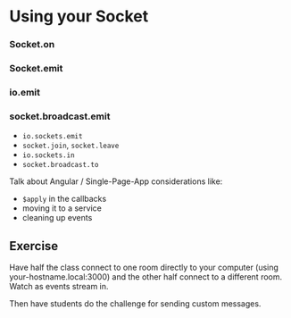 # Using your Socket 

### Socket.on
### Socket.emit
### io.emit
### socket.broadcast.emit


- `io.sockets.emit`
- `socket.join`, `socket.leave`
- `io.sockets.in`
- `socket.broadcast.to`

Talk about Angular / Single-Page-App considerations like:

- `$apply` in the callbacks
- moving it to a service
- cleaning up events

## Exercise

Have half the class connect to one room directly to your computer (using your-hostname.local:3000) and the other half connect to a different room.  Watch as events stream in.

Then have students do the challenge for sending custom messages.
